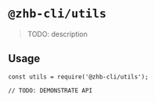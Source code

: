# `@zhb-cli/utils`

> TODO: description

## Usage

```
const utils = require('@zhb-cli/utils');

// TODO: DEMONSTRATE API
```
